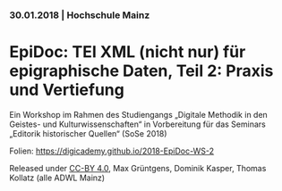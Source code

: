 ### 30.01.2018 | Hochschule Mainz

# EpiDoc: TEI XML (nicht nur) für epigraphische Daten, Teil 2: Praxis und Vertiefung

Ein Workshop im Rahmen des Studiengangs „Digitale Methodik in den Geistes- und Kulturwissenschaften“ in Vorbereitung für das Seminars „Editorik historischer Quellen“ (SoSe 2018)

Folien: https://digicademy.github.io/2018-EpiDoc-WS-2

Released under [CC-BY 4.0](https://creativecommons.org/licenses/by/4.0/), Max Grüntgens, Dominik Kasper, Thomas Kollatz (alle ADWL Mainz)
